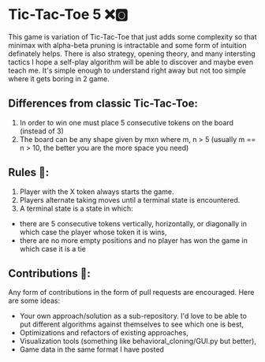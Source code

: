 # Tic-Tac-Toe 5 ❌🅾️
This game is variation of Tic-Tac-Toe that just adds some complexity so that minimax with alpha-beta pruning is intractable and some form of intuition definately helps. There is also strategy, opening theory, and many intersting tactics I hope a self-play algorithm will be able to discover and maybe even teach me. It's simple enough to understand right away but not too simple where it gets boring in 2 game.

## Differences from classic Tic-Tac-Toe:
1. In order to win one must place 5 consecutive tokens on the board (instead of 3)
2. The board can be any shape given by mxn where m, n > 5 (usually m == n > 10, the better you are the more space you need)

## Rules 📄:
1. Player with the X token always starts the game.
2. Players alternate taking moves until a terminal state is encountered.
3. A terminal state is a state in which:
- there are 5 consecutive tokens vertically, horizontally, or diagonally in which case the player whose token it is wins,
- there are no more empty positions and no player has won the game in which case it is a tie

## Contributions 👥: 
Any form of contributions in the form of pull requests are encouraged. Here are some ideas:
- Your own approach/solution as a sub-repository. I'd love to be able to put different algorithms against themselves to see which one is best,
- Optimizations and refactors of existing approaches,
- Visualization tools (something like behavioral_cloning/GUI.py but better), 
- Game data in the same format I have posted
